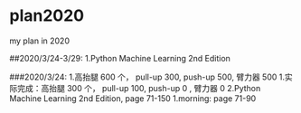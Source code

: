 # plan2020
my plan in 2020

##2020/3/24-3/29:
1.Python Machine Learning 2nd Edition

###2020/3/24:
1.高抬腿 600 个， pull-up 300, push-up 500, 臂力器 500
  1.实际完成：高抬腿 300 个， pull-up 100, push-up 0 , 臂力器 0
2.Python Machine Learning 2nd Edition,  page 71-150
  1.morning: page 71-90
